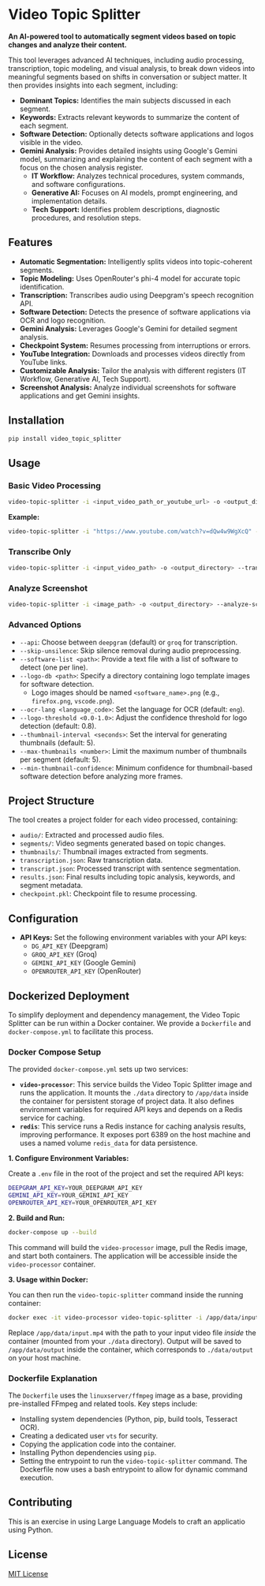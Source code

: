 # Video Topic Splitter

**An AI-powered tool to automatically segment videos based on topic changes and analyze their content.**

This tool leverages advanced AI techniques, including audio processing, transcription, topic modeling, and visual analysis, to break down videos into meaningful segments based on shifts in conversation or subject matter. It then provides insights into each segment, including:

- **Dominant Topics:** Identifies the main subjects discussed in each segment.
- **Keywords:** Extracts relevant keywords to summarize the content of each segment.
- **Software Detection:** Optionally detects software applications and logos visible in the video.
- **Gemini Analysis:** Provides detailed insights using Google's Gemini model, summarizing and explaining the content of each segment with a focus on the chosen analysis register.
  - **IT Workflow:** Analyzes technical procedures, system commands, and software configurations.
  - **Generative AI:** Focuses on AI models, prompt engineering, and implementation details.
  - **Tech Support:** Identifies problem descriptions, diagnostic procedures, and resolution steps.

## Features

- **Automatic Segmentation:** Intelligently splits videos into topic-coherent segments.
- **Topic Modeling:** Uses OpenRouter's phi-4 model for accurate topic identification.
- **Transcription:** Transcribes audio using Deepgram's speech recognition API.
- **Software Detection:** Detects the presence of software applications via OCR and logo recognition.
- **Gemini Analysis:** Leverages Google's Gemini for detailed segment analysis.
- **Checkpoint System:** Resumes processing from interruptions or errors.
- **YouTube Integration:** Downloads and processes videos directly from YouTube links.
- **Customizable Analysis:** Tailor the analysis with different registers (IT Workflow, Generative AI, Tech Support).
- **Screenshot Analysis:** Analyze individual screenshots for software applications and get Gemini insights.

## Installation

```bash
pip install video_topic_splitter
```

## Usage

### Basic Video Processing

```bash
video-topic-splitter -i <input_video_path_or_youtube_url> -o <output_directory> --topics <number_of_topics> --register <register>
```

**Example:**

```bash
video-topic-splitter -i "https://www.youtube.com/watch?v=dQw4w9WgXcQ" -o output --topics 5 --register it-workflow 
```

### Transcribe Only

```bash
video-topic-splitter -i <input_video_path> -o <output_directory> --transcribe-only
```

### Analyze Screenshot

```bash
video-topic-splitter -i <image_path> -o <output_directory> --analyze-screenshot --screenshot-context "This is a screenshot of a user configuring a firewall." --software-list software_list.txt --logo-db logos/
```

### Advanced Options

- `--api`: Choose between `deepgram` (default) or `groq` for transcription.
- `--skip-unsilence`: Skip silence removal during audio preprocessing.
- `--software-list <path>`: Provide a text file with a list of software to detect (one per line).
- `--logo-db <path>`: Specify a directory containing logo template images for software detection.
  - Logo images should be named `<software_name>.png` (e.g., `firefox.png`, `vscode.png`).
- `--ocr-lang <language_code>`: Set the language for OCR (default: `eng`).
- `--logo-threshold <0.0-1.0>`: Adjust the confidence threshold for logo detection (default: 0.8).
- `--thumbnail-interval <seconds>`: Set the interval for generating thumbnails (default: 5).
- `--max-thumbnails <number>`: Limit the maximum number of thumbnails per segment (default: 5).
- `--min-thumbnail-confidence`: Minimum confidence for thumbnail-based software detection before analyzing more frames.

## Project Structure

The tool creates a project folder for each video processed, containing:

- `audio/`: Extracted and processed audio files.
- `segments/`: Video segments generated based on topic changes.
- `thumbnails/`: Thumbnail images extracted from segments.
- `transcription.json`: Raw transcription data.
- `transcript.json`: Processed transcript with sentence segmentation.
- `results.json`: Final results including topic analysis, keywords, and segment metadata.
- `checkpoint.pkl`: Checkpoint file to resume processing.

## Configuration

- **API Keys:** Set the following environment variables with your API keys:
  - `DG_API_KEY` (Deepgram)
  - `GROQ_API_KEY` (Groq)
  - `GEMINI_API_KEY` (Google Gemini)
  - `OPENROUTER_API_KEY` (OpenRouter)

## Dockerized Deployment

To simplify deployment and dependency management, the Video Topic Splitter can be run within a Docker container.  We provide a `Dockerfile` and `docker-compose.yml` to facilitate this process.

### Docker Compose Setup

The provided `docker-compose.yml` sets up two services:

- **`video-processor`**: This service builds the Video Topic Splitter image and runs the application. It mounts the `./data` directory to `/app/data` inside the container for persistent storage of project data.  It also defines environment variables for required API keys and depends on a Redis service for caching.
- **`redis`**: This service runs a Redis instance for caching analysis results, improving performance.  It exposes port 6389 on the host machine and uses a named volume `redis_data` for data persistence.

**1. Configure Environment Variables:**

Create a `.env` file in the root of the project and set the required API keys:

```bash
DEEPGRAM_API_KEY=YOUR_DEEPGRAM_API_KEY
GEMINI_API_KEY=YOUR_GEMINI_API_KEY
OPENROUTER_API_KEY=YOUR_OPENROUTER_API_KEY
```

**2. Build and Run:**

```bash
docker-compose up --build
```

This command will build the `video-processor` image, pull the Redis image, and start both containers.  The application will be accessible inside the `video-processor` container.

**3. Usage within Docker:**

You can then run the `video-topic-splitter` command inside the running container:

```bash
docker exec -it video-processor video-topic-splitter -i /app/data/input.mp4 -o /app/data/output
```

Replace `/app/data/input.mp4` with the path to your input video file *inside* the container (mounted from your `./data` directory). Output will be saved to `/app/data/output` inside the container, which corresponds to `./data/output` on your host machine.

### Dockerfile Explanation

The `Dockerfile` uses the `linuxserver/ffmpeg` image as a base, providing pre-installed FFmpeg and related tools. Key steps include:

- Installing system dependencies (Python, pip, build tools, Tesseract OCR).
- Creating a dedicated user `vts` for security.
- Copying the application code into the container.
- Installing Python dependencies using `pip`.
- Setting the entrypoint to run the `video-topic-splitter` command.  The Dockerfile now uses a bash entrypoint to allow for dynamic command execution.

## Contributing

This is an exercise in using Large Language Models to craft an applicatio using Python.

## License

[MIT License](LICENSE)
